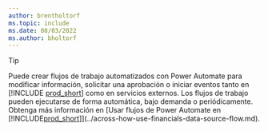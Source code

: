 ```yaml
---
author: brentholtorf
ms.topic: include
ms.date: 08/03/2022
ms.author: bholtorf
---
```

> [!TIP]
> Puede crear flujos de trabajo automatizados con Power Automate para modificar información, solicitar una aprobación o iniciar eventos tanto en [!INCLUDE [prod_short](prod_short.md)] como en servicios externos. Los flujos de trabajo pueden ejecutarse de forma automática, bajo demanda o periódicamente. Obtenga más información en [Usar flujos de Power Automate en [!INCLUDE[prod_short](includes/prod_short.md)]](../across-how-use-financials-data-source-flow.md).
